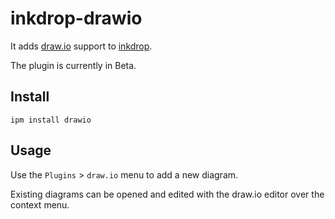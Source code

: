 # inkdrop-drawio

It adds [draw.io](https://github.com/jgraph/drawio) support to [inkdrop](https://inkdrop.app/).

The plugin is currently in Beta.

## Install

```
ipm install drawio
```

## Usage

Use the `Plugins` > `draw.io` menu to add a new diagram.

Existing diagrams can be opened and edited with the draw.io editor over the context menu.
